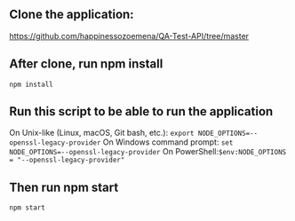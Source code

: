 ## Clone the application: 
https://github.com/happinessozoemena/QA-Test-API/tree/master


## After clone, run npm install
`npm install`

## Run this script to be able to run the application
On Unix-like (Linux, macOS, Git bash, etc.): `export NODE_OPTIONS=--openssl-legacy-provider`
On Windows command prompt: `set NODE_OPTIONS=--openssl-legacy-provider`
On PowerShell:`$env:NODE_OPTIONS = "--openssl-legacy-provider"`
## Then run npm start
`npm start`
